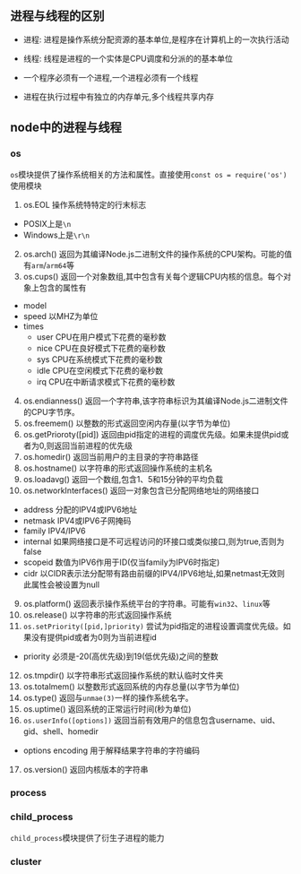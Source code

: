 ## 进程与线程的区别
- 进程: 进程是操作系统分配资源的基本单位,是程序在计算机上的一次执行活动
- 线程: 线程是进程的一个实体是CPU调度和分派的的基本单位

- 一个程序必须有一个进程,一个进程必须有一个线程
- 进程在执行过程中有独立的内存单元,多个线程共享内存

## node中的进程与线程
### os
`os`模块提供了操作系统相关的方法和属性。直接使用`const os = require('os')`使用模块

1. os.EOL 操作系统特特定的行末标志
  - POSIX上是`\n`
  - Windows上是`\r\n`
2. os.arch() 返回为其编译Node.js二进制文件的操作系统的CPU架构。可能的值有`arm`/`arm64`等
3. os.cups() 返回一个对象数组,其中包含有关每个逻辑CPU内核的信息。每个对象上包含的属性有
  - model
  - speed 以MHZ为单位
  - times
     - user CPU在用户模式下花费的毫秒数
     - nice CPU在良好模式下花费的毫秒数
     - sys CPU在系统模式下花费的毫秒数
     - idle CPU在空闲模式下花费的毫秒数
     - irq CPU在中断请求模式下花费的毫秒数
4. os.endianness() 返回一个字符串,该字符串标识为其编译Node.js二进制文件的CPU字节序。
5. os.freemem() 以整数的形式返回空闲内存量(以字节为单位)
6. os.getPrioroty([pid]) 返回由pid指定的进程的调度优先级。如果未提供pid或者为0,则返回当前进程的优先级
7. os.homedir() 返回当前用户的主目录的字符串路径
8. os.hostname() 以字符串的形式返回操作系统的主机名
7. os.loadavg() 返回一个数组,包含1、5和15分钟的平均负载
8. os.networkInterfaces() 返回一对象包含已分配网络地址的网络接口
  - address 分配的IPV4或IPV6地址
  - netmask IPV4或IPV6子网掩码
  - family IPV4/IPV6
  - internal 如果网络接口是不可远程访问的环接口或类似接口,则为true,否则为false
  - scopeid 数值为IPV6作用于ID(仅当family为IPV6时指定)
  - cidr 以CIDR表示法分配带有路由前缀的IPV4/IPV6地址,如果netmast无效则此属性会被设置为null
9. os.platform() 返回表示操作系统平台的字符串。可能有`win32`、`linux`等
10. os.release() 以字符串的形式返回操作系统
11. `os.setPriority([pid,]priority)` 尝试为pid指定的进程设置调度优先级。如果没有提供pid或者为0则为当前进程id
  - priority 必须是-20(高优先级)到19(低优先级)之间的整数
12. os.tmpdir() 以字符串形式返回操作系统的默认临时文件夹
13. os.totalmem() 以整数形式返回系统的内存总量(以字节为单位)
14. os.type() 返回与`unmae(3)`一样的操作系统名字。
15. os.uptime() 返回系统的正常运行时间(秒为单位)
16. `os.userInfo([options])` 返回当前有效用户的信息包含username、uid、gid、shell、homedir
  - options encoding 用于解释结果字符串的字符编码
17. os.version() 返回内核版本的字符串
### process
### child_process
`child_process`模块提供了衍生子进程的能力
### cluster